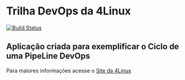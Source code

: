 # Trilha DevOps da 4Linux

<!-- Altere a Flag abaixo com sua URL do Travis -->
[![Build Status](https://travis-ci.org/gerarditobr/DevOpsLab-HelloWorld.svg?branch=master)](https://travis-ci.org/gerarditobr/DevOpsLab-HelloWorld)

## Aplicação criada para exemplificar o Ciclo de uma PipeLine DevOps


Para maiores informações acesse o [Site da 4Linux](https://www.4linux.com.br/cursos/devops)
